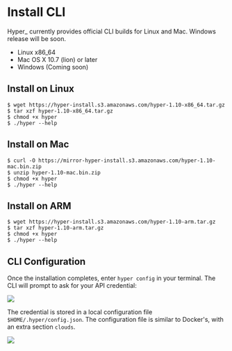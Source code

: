 # Install CLI

Hyper\_ currently provides official CLI builds for Linux and Mac. Windows release will be soon.

- Linux x86_64
- Mac OS X 10.7 (lion) or later
- Windows (Coming soon)

## Install on Linux

    $ wget https://hyper-install.s3.amazonaws.com/hyper-1.10-x86_64.tar.gz
    $ tar xzf hyper-1.10-x86_64.tar.gz
    $ chmod +x hyper
    $ ./hyper --help

## Install on Mac

    $ curl -O https://mirror-hyper-install.s3.amazonaws.com/hyper-1.10-mac.bin.zip
    $ unzip hyper-1.10-mac.bin.zip 
    $ chmod +x hyper
    $ ./hyper --help
    
## Install on ARM

    $ wget https://hyper-install.s3.amazonaws.com/hyper-1.10-arm.tar.gz
    $ tar xzf hyper-1.10-arm.tar.gz
    $ chmod +x hyper
    $ ./hyper --help

## CLI Configuration

Once the installation completes, enter `hyper config` in your terminal. The CLI will prompt to ask for your API credential:

![](https://trello-attachments.s3.amazonaws.com/56daae9b816ec930c8d98197/720x143/9fdd9a68694376d4ec62a3d93409e67c/upload_3_18_2016_at_6_11_19_PM.png)

The credential is stored in a local configuration file `$HOME/.hyper/config.json`. The configuration file is similar to Docker's, with an extra section `clouds`.

![](https://trello-attachments.s3.amazonaws.com/56daae9b816ec930c8d98197/635x160/c9caa016982d5884eb06578292c154bf/config.png)
